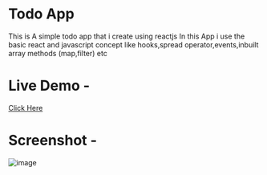 # Todo App
This is A simple todo app that i create using reactjs
In this App i use the basic react and javascript concept like hooks,spread operator,events,inbuilt array methods (map,filter) etc
# Live Demo -
[Click Here](https://todo-abhishek-khangare.netlify.app/)

# Screenshot -
![image](https://github.com/AbhishekKhangare21/Todo-App---assignment/assets/113746515/0ed026fa-791b-45f9-8c59-e87551b2a72c)

